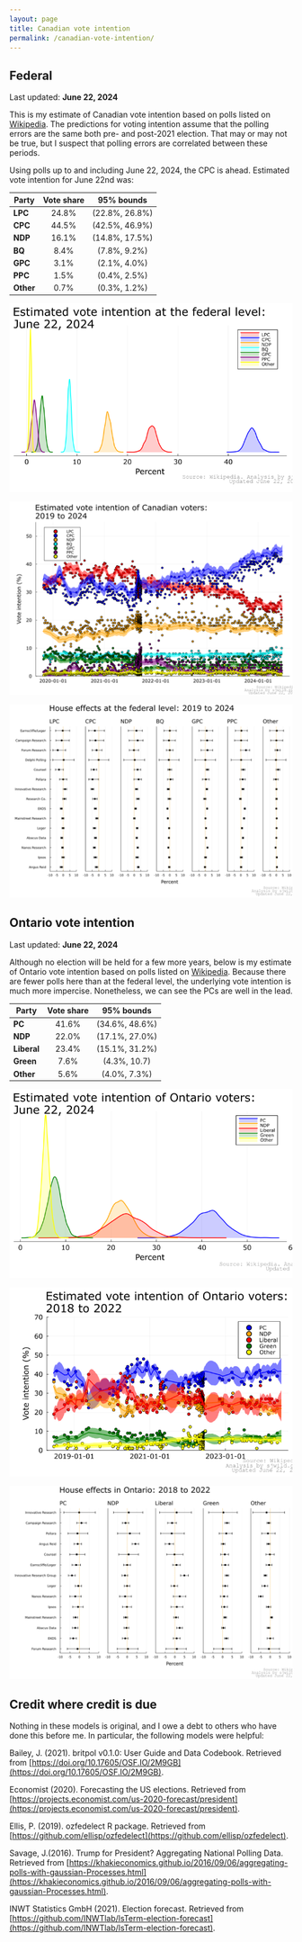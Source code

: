 ```yaml
---
layout: page
title: Canadian vote intention
permalink: /canadian-vote-intention/
---
```



## Federal 
Last updated: __June 22, 2024__

This is my estimate of Canadian vote intention based on polls listed on [Wikipedia](https://en.wikipedia.org/wiki/Opinion_polling_for_the_45th_Canadian_federal_election). The predictions for voting intention assume that the polling errors are the same both pre- and post-2021 election. That may or may not be true, but I suspect that polling errors are correlated between these periods.

Using polls up to and including June 22, 2024, the CPC is ahead. Estimated vote intention for June 22nd was:

|**Party**    | **Vote share**  | **95% bounds**     |
|-------------|:---------------:|:------------------:|
|**LPC**      | 24.8%           | (22.8%, 26.8%)     |
|**CPC**      | 44.5%           | (42.5%, 46.9%)     |
|**NDP**      | 16.1%           | (14.8%, 17.5%)     |
|**BQ**       | 8.4%            | (7.8%, 9.2%)       |
|**GPC**      | 3.1%            | (2.1%, 4.0%)       |
|**PPC**      | 1.5%            | (0.4%, 2.5%)       |
|**Other**    | 0.7%            | (0.3%, 1.2%)       |


![alt text](https://raw.githubusercontent.com/sjwild/Canadian_Election_2021/main/Images/Federal/can_vote_intention_post_2021.png "Density plot of estimated vote share per party.")


![alt text](https://raw.githubusercontent.com/sjwild/Canadian_Election_2021/main/Images/Federal/can_vote_intention_2019_post_2021.png "Vote share of Canadian parties from 2019 to 2022.")


![alt text](https://raw.githubusercontent.com/sjwild/Canadian_Election_2021/main/Images/Federal/can_house_effects_pollsters_2019_2022.png "House effects of Canadian polling firms from 2019 to 2022.")




## Ontario vote intention

Last updated: __June 22, 2024__

Although no election will be held for a few more years, below is my estimate of Ontario vote intention based on polls listed on [Wikipedia](https://en.wikipedia.org/wiki/2022_Ontario_general_election#Opinion_polls). Because there are fewer polls here than at the federal level, the underlying vote intention is much more impercise. Nonetheless, we can see the PCs are well in the lead. 

|**Party**    | **Vote share**  | **95% bounds**     |
|-------------|:---------------:|:------------------:|
|**PC**       | 41.6%           | (34.6%, 48.6%)     |
|**NDP**      | 22.0%           | (17.1%, 27.0%)     |
|**Liberal**  | 23.4%           | (15.1%, 31.2%)     |
|**Green**    | 7.6%            | (4.3%, 10.7)       |
|**Other**    | 5.6%            | (4.0%, 7.3%)       |

![alt text](https://raw.githubusercontent.com/sjwild/Canadian_Election_2021/main/Images/Ontario/ON_vote_intention_2022.png "Density plot of estimated vote share per party in Ontario, 2022.")


![alt text](https://raw.githubusercontent.com/sjwild/Canadian_Election_2021/main/Images/Ontario/ON_vote_intention_2014_2022.png "Vote share of Ontario parties from 2014 to 2022.")


![alt text](https://raw.githubusercontent.com/sjwild/Canadian_Election_2021/main/Images/Ontario/ON_house_effects_pollsters_2014_2022.png "House effects of polling firms surveying residents of Ontario, 2014 to 2022.")




## Credit where credit is due
Nothing in these models is original, and I owe a debt to others who have done this before me. In particular, the following models were helpful:

Bailey, J. (2021). britpol v0.1.0: User Guide and Data Codebook. Retrieved from [https://doi.org/10.17605/OSF.IO/2M9GB](https://doi.org/10.17605/OSF.IO/2M9GB).  

Economist (2020). Forecasting the US elections. Retrieved from [https://projects.economist.com/us-2020-forecast/president](https://projects.economist.com/us-2020-forecast/president). 

Ellis, P. (2019). ozfedelect R package. Retrieved from [https://github.com/ellisp/ozfedelect](https://github.com/ellisp/ozfedelect).   

Savage, J.(2016). Trump for President? Aggregating National Polling Data. Retrieved from [https://khakieconomics.github.io/2016/09/06/aggregating-polls-with-gaussian-Processes.html](https://khakieconomics.github.io/2016/09/06/aggregating-polls-with-gaussian-Processes.html).  

INWT Statistics GmbH (2021). Election forecast. Retrieved from [https://github.com/INWTlab/lsTerm-election-forecast](https://github.com/INWTlab/lsTerm-election-forecast).  

